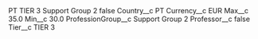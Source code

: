 <?xml version="1.0" encoding="UTF-8"?>
<CustomMetadata xmlns="http://soap.sforce.com/2006/04/metadata" xmlns:xsi="http://www.w3.org/2001/XMLSchema-instance" xmlns:xsd="http://www.w3.org/2001/XMLSchema">
    <label>PT TIER 3 Support Group 2</label>
    <protected>false</protected>
    <values>
        <field>Country__c</field>
        <value xsi:type="xsd:string">PT</value>
    </values>
    <values>
        <field>Currency__c</field>
        <value xsi:type="xsd:string">EUR</value>
    </values>
    <values>
        <field>Max__c</field>
        <value xsi:type="xsd:double">35.0</value>
    </values>
    <values>
        <field>Min__c</field>
        <value xsi:type="xsd:double">30.0</value>
    </values>
    <values>
        <field>ProfessionGroup__c</field>
        <value xsi:type="xsd:string">Support Group 2</value>
    </values>
    <values>
        <field>Professor__c</field>
        <value xsi:type="xsd:boolean">false</value>
    </values>
    <values>
        <field>Tier__c</field>
        <value xsi:type="xsd:string">TIER 3</value>
    </values>
</CustomMetadata>
